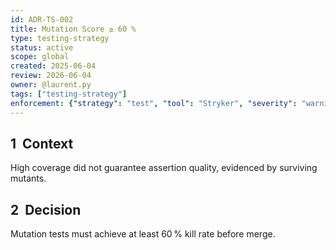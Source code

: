 ```yaml
---
id: ADR-TS-002
title: Mutation Score ≥ 60 %
type: testing-strategy
status: active
scope: global
created: 2025-06-04
review: 2026-06-04
owner: @laurent.py
tags: ["testing-strategy"]
enforcement: {"strategy": "test", "tool": "Stryker", "severity": "warning"}
---
```

## 1  Context
High coverage did not guarantee assertion quality, evidenced by surviving mutants.

## 2  Decision
Mutation tests must achieve at least 60 % kill rate before merge.
